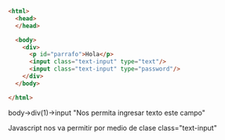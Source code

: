 ```html
<html>
  <head>
  </head>

  <body>
    <div>
      <p id="parrafo">Hola</p>
      <input class="text-input" type="text"/>
      <input class="text-input" type="password"/>
    </div>
  </body>

</html>
```
body->div(1)->input "Nos permita ingresar texto este campo"

Javascript nos va permitir por medio de clase class="text-input"